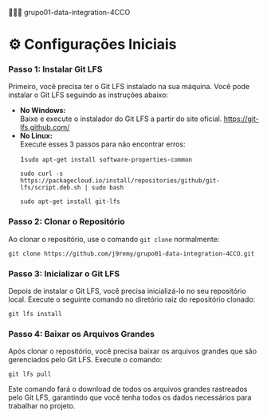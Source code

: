 👨🏻‍💻 grupo01-data-integration-4CCO
<p>
  
# ⚙️ Configurações Iniciais

<h3>Passo 1: Instalar Git LFS</h3>
<p>
Primeiro, você precisa ter o Git LFS instalado na sua máquina. Você pode instalar o Git LFS seguindo as instruções abaixo:
</p>
<ul>
  <li>
    <strong>No Windows:</strong><br>
    Baixe e execute o instalador do Git LFS a partir do site oficial. 
    <a href="https://git-lfs.github.com/">https://git-lfs.github.com/</a>
  </li>
  <li>
    <strong>No Linux:</strong><br>
    Execute esses 3 passos para não encontrar erros:
    <pre>1<code>sudo apt-get install software-properties-common</code></pre>
    <pre><code>sudo curl -s https://packagecloud.io/install/repositories/github/git-lfs/script.deb.sh | sudo bash</code></pre>
    <pre><code>sudo apt-get install git-lfs</code></pre>
  </li>
</ul>

<h3>Passo 2: Clonar o Repositório</h3>
<p>
Ao clonar o repositório, use o comando <code>git clone</code> normalmente:
</p>
<pre><code>git clone https://github.com/j9remy/grupo01-data-integration-4CCO.git</code></pre>

<h3>Passo 3: Inicializar o Git LFS</h3>
<p>
Depois de instalar o Git LFS, você precisa inicializá-lo no seu repositório local. Execute o seguinte comando no diretório raiz do repositório clonado:
</p>
<pre><code>git lfs install</code></pre>

<h3>Passo 4: Baixar os Arquivos Grandes</h3>
<p>
Após clonar o repositório, você precisa baixar os arquivos grandes que são gerenciados pelo Git LFS. Execute o comando:
</p>
<pre><code>git lfs pull</code></pre>

<p>
Este comando fará o download de todos os arquivos grandes rastreados pelo Git LFS, garantindo que você tenha todos os dados necessários para trabalhar no projeto.
</p>
